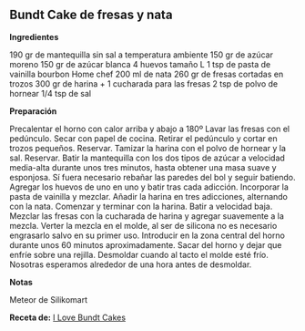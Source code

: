 ## Bundt Cake de fresas y nata

**Ingredientes**

190 gr de mantequilla sin sal a temperatura ambiente
150 gr de azúcar moreno
150 gr de azúcar blanca
4 huevos tamaño L
1 tsp de pasta de vainilla bourbon Home chef
200 ml de nata
260 gr de fresas cortadas en trozos
300 gr de harina + 1 cucharada para las fresas
2 tsp de polvo de hornear
1/4 tsp de sal

**Preparación**

Precalentar el horno con calor arriba y abajo a 180º
Lavar las fresas con el pedúnculo. Secar con papel de cocina. Retirar el pedúnculo y cortar en trozos pequeños. Reservar.
 Tamizar la harina con el polvo de hornear y la sal. Reservar.
 Batir la mantequilla con los dos tipos de azúcar a velocidad media-alta durante unos tres minutos, hasta obtener una masa suave y esponjosa. Sí fuera necesario rebañar las paredes del bol y seguir batiendo.
 Agregar los huevos de uno en uno y batir tras cada adicción. Incorporar la pasta de vainilla y mezclar.
 Añadir la harina  en tres adicciones, alternando con la nata. Comenzar y terminar con la harina. Batir a velocidad baja.
 Mezclar las fresas con la cucharada de harina y agregar suavemente a la mezcla.
 Verter la mezcla en el molde, al ser de silicona no es necesario engrasarlo salvo en su primer uso. Introducir en la zona central del horno durante unos 60 minutos aproximadamente.
 Sacar del horno y dejar que enfríe sobre una rejilla. Desmoldar cuando al tacto el molde esté frío. Nosotras esperamos alrededor de una hora antes de desmoldar.

**Notas**

Meteor de Silikomart

**Receta de:** [I Love Bundt Cakes](http://ilovebundtcakes.blogspot.com.es/2015/03/cake-de-fresas-y-nata.html)